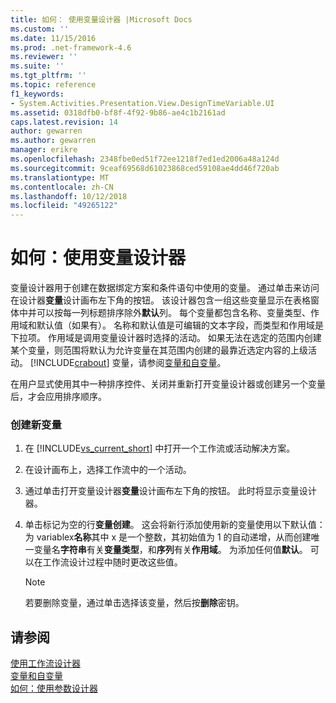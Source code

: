 ```yaml
---
title: 如何： 使用变量设计器 |Microsoft Docs
ms.custom: ''
ms.date: 11/15/2016
ms.prod: .net-framework-4.6
ms.reviewer: ''
ms.suite: ''
ms.tgt_pltfrm: ''
ms.topic: reference
f1_keywords:
- System.Activities.Presentation.View.DesignTimeVariable.UI
ms.assetid: 0318dfb0-bf8f-4f92-9b86-ae4c1b2161ad
caps.latest.revision: 14
author: gewarren
ms.author: gewarren
manager: erikre
ms.openlocfilehash: 2348fbe0ed51f72ee1218f7ed1ed2006a48a124d
ms.sourcegitcommit: 9ceaf69568d61023868ced59108ae4dd46f720ab
ms.translationtype: MT
ms.contentlocale: zh-CN
ms.lasthandoff: 10/12/2018
ms.locfileid: "49265122"
---
```

# <a name="how-to-use-the-variable-designer"></a>如何：使用变量设计器
变量设计器用于创建在数据绑定方案和条件语句中使用的变量。 通过单击来访问在设计器**变量**设计画布左下角的按钮。 该设计器包含一组这些变量显示在表格窗体中并可以按每一列标题排序除外**默认**列。 每个变量都包含名称、变量类型、作用域和默认值（如果有）。 名称和默认值是可编辑的文本字段，而类型和作用域是下拉项。 作用域是调用变量设计器时选择的活动。 如果无法在选定的范围内创建某个变量，则范围将默认为允许变量在其范围内创建的最靠近选定内容的上级活动。 [!INCLUDE[crabout](../includes/crabout-md.md)] 变量，请参阅[变量和自变量](http://msdn.microsoft.com/library/d03dbe34-5b2e-4f21-8b57-693ee49611b8)。  
  
 在用户显式使用其中一种排序控件、关闭并重新打开变量设计器或创建另一个变量后，才会应用排序顺序。  
  
### <a name="to-create-a-new-variable"></a>创建新变量  
  
1.  在 [!INCLUDE[vs_current_short](../includes/vs-current-short-md.md)] 中打开一个工作流或活动解决方案。  
  
2.  在设计画布上，选择工作流中的一个活动。  
  
3.  通过单击打开变量设计器**变量**设计画布左下角的按钮。 此时将显示变量设计器。  
  
4.  单击标记为空的行**变量创建**。 这会将新行添加使用新的变量使用以下默认值： 为 variablex**名称**其中 x 是一个整数，其初始值为 1 的自动递增，从而创建唯一变量名**字符串**有关**变量类型**，和**序列**有关**作用域**。 为添加任何值**默认**。 可以在工作流设计过程中随时更改这些值。  
  
    > [!NOTE]
    >  若要删除变量，通过单击选择该变量，然后按**删除**密钥。  
  
## <a name="see-also"></a>请参阅  
 [使用工作流设计器](../workflow-designer/using-the-workflow-designer.md)   
 [变量和自变量](http://msdn.microsoft.com/library/d03dbe34-5b2e-4f21-8b57-693ee49611b8)   
 [如何：使用参数设计器](../workflow-designer/how-to-use-the-argument-designer.md)